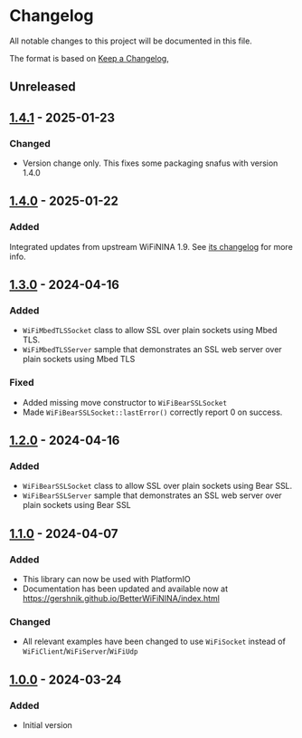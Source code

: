 # Changelog
All notable changes to this project will be documented in this file.

The format is based on [Keep a Changelog](https://keepachangelog.com/en/1.0.0/),

## Unreleased

## [1.4.1] - 2025-01-23

### Changed

- Version change only. This fixes some packaging snafus with version 1.4.0

## [1.4.0] - 2025-01-22

### Added

Integrated updates from upstream WiFiNINA 1.9. See [its changelog](https://github.com/arduino-libraries/WiFiNINA/blob/master/CHANGELOG) for more info.

## [1.3.0] - 2024-04-16

### Added
- `WiFiMbedTLSSocket` class to allow SSL over plain sockets using Mbed TLS.
- `WiFiMbedTLSServer` sample that demonstrates an SSL web server over plain sockets using Mbed TLS

### Fixed
- Added missing move constructor to `WiFiBearSSLSocket`
- Made `WiFiBearSSLSocket::lastError()` correctly report 0 on success.

## [1.2.0] - 2024-04-16

### Added
- `WiFiBearSSLSocket` class to allow SSL over plain sockets using Bear SSL.
- `WiFiBearSSLServer` sample that demonstrates an SSL web server over plain sockets using Bear SSL

## [1.1.0] - 2024-04-07

### Added
- This library can now be used with PlatformIO
- Documentation has been updated and available now at https://gershnik.github.io/BetterWiFiNINA/index.html

### Changed
- All relevant examples have been changed to use `WiFiSocket` instead of `WiFiClient`/`WiFiServer`/`WiFiUdp`

## [1.0.0] - 2024-03-24

### Added
- Initial version

[1.0.0]: https://github.com/gershnik/BetterWiFiNINA/releases/v1.0.0
[1.1.0]: https://github.com/gershnik/BetterWiFiNINA/releases/v1.1.0
[1.2.0]: https://github.com/gershnik/BetterWiFiNINA/releases/v1.2.0
[1.3.0]: https://github.com/gershnik/BetterWiFiNINA/releases/v1.3.0
[1.4.0]: https://github.com/gershnik/BetterWiFiNINA/releases/v1.4.0
[1.4.1]: https://github.com/gershnik/BetterWiFiNINA/releases/v1.4.1
